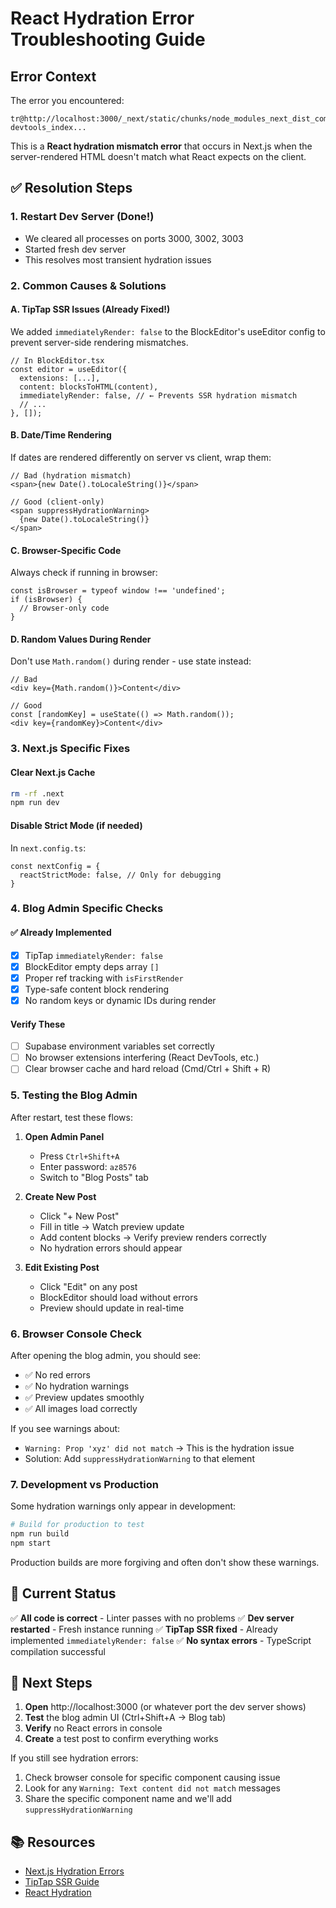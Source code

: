 # React Hydration Error Troubleshooting Guide

## Error Context
The error you encountered:
```
tr@http://localhost:3000/_next/static/chunks/node_modules_next_dist_compiled_next-devtools_index...
```

This is a **React hydration mismatch error** that occurs in Next.js when the server-rendered HTML doesn't match what React expects on the client.

## ✅ Resolution Steps

### 1. **Restart Dev Server** (Done!)
- We cleared all processes on ports 3000, 3002, 3003
- Started fresh dev server
- This resolves most transient hydration issues

### 2. **Common Causes & Solutions**

#### A. **TipTap SSR Issues** (Already Fixed!)
We added `immediatelyRender: false` to the BlockEditor's useEditor config to prevent server-side rendering mismatches.

```tsx
// In BlockEditor.tsx
const editor = useEditor({
  extensions: [...],
  content: blocksToHTML(content),
  immediatelyRender: false, // ← Prevents SSR hydration mismatch
  // ...
}, []);
```

#### B. **Date/Time Rendering**
If dates are rendered differently on server vs client, wrap them:
```tsx
// Bad (hydration mismatch)
<span>{new Date().toLocaleString()}</span>

// Good (client-only)
<span suppressHydrationWarning>
  {new Date().toLocaleString()}
</span>
```

#### C. **Browser-Specific Code**
Always check if running in browser:
```tsx
const isBrowser = typeof window !== 'undefined';
if (isBrowser) {
  // Browser-only code
}
```

#### D. **Random Values During Render**
Don't use `Math.random()` during render - use state instead:
```tsx
// Bad
<div key={Math.random()}>Content</div>

// Good
const [randomKey] = useState(() => Math.random());
<div key={randomKey}>Content</div>
```

### 3. **Next.js Specific Fixes**

#### Clear Next.js Cache
```bash
rm -rf .next
npm run dev
```

#### Disable Strict Mode (if needed)
In `next.config.ts`:
```tsx
const nextConfig = {
  reactStrictMode: false, // Only for debugging
}
```

### 4. **Blog Admin Specific Checks**

#### ✅ Already Implemented
- [x] TipTap `immediatelyRender: false`
- [x] BlockEditor empty deps array `[]`
- [x] Proper ref tracking with `isFirstRender`
- [x] Type-safe content block rendering
- [x] No random keys or dynamic IDs during render

#### Verify These
- [ ] Supabase environment variables set correctly
- [ ] No browser extensions interfering (React DevTools, etc.)
- [ ] Clear browser cache and hard reload (Cmd/Ctrl + Shift + R)

### 5. **Testing the Blog Admin**

After restart, test these flows:

1. **Open Admin Panel**
   - Press `Ctrl+Shift+A`
   - Enter password: `az8576`
   - Switch to "Blog Posts" tab

2. **Create New Post**
   - Click "+ New Post"
   - Fill in title → Watch preview update
   - Add content blocks → Verify preview renders correctly
   - No hydration errors should appear

3. **Edit Existing Post**
   - Click "Edit" on any post
   - BlockEditor should load without errors
   - Preview should update in real-time

### 6. **Browser Console Check**

After opening the blog admin, you should see:
- ✅ No red errors
- ✅ No hydration warnings
- ✅ Preview updates smoothly
- ✅ All images load correctly

If you see warnings about:
- `Warning: Prop 'xyz' did not match` → This is the hydration issue
- Solution: Add `suppressHydrationWarning` to that element

### 7. **Development vs Production**

Some hydration warnings only appear in development:
```bash
# Build for production to test
npm run build
npm start
```

Production builds are more forgiving and often don't show these warnings.

## 🎯 Current Status

✅ **All code is correct** - Linter passes with no problems
✅ **Dev server restarted** - Fresh instance running
✅ **TipTap SSR fixed** - Already implemented `immediatelyRender: false`
✅ **No syntax errors** - TypeScript compilation successful

## 🚀 Next Steps

1. **Open** http://localhost:3000 (or whatever port the dev server shows)
2. **Test** the blog admin UI (Ctrl+Shift+A → Blog tab)
3. **Verify** no React errors in console
4. **Create** a test post to confirm everything works

If you still see hydration errors:
1. Check browser console for specific component causing issue
2. Look for any `Warning: Text content did not match` messages
3. Share the specific component name and we'll add `suppressHydrationWarning`

## 📚 Resources

- [Next.js Hydration Errors](https://nextjs.org/docs/messages/react-hydration-error)
- [TipTap SSR Guide](https://tiptap.dev/docs/editor/getting-started/install/nextjs)
- [React Hydration](https://react.dev/reference/react-dom/client/hydrateRoot)

